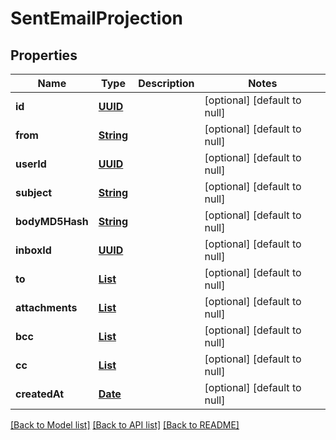 # SentEmailProjection
## Properties

Name | Type | Description | Notes
------------ | ------------- | ------------- | -------------
**id** | [**UUID**](UUID) |  | [optional] [default to null]
**from** | [**String**](string) |  | [optional] [default to null]
**userId** | [**UUID**](UUID) |  | [optional] [default to null]
**subject** | [**String**](string) |  | [optional] [default to null]
**bodyMD5Hash** | [**String**](string) |  | [optional] [default to null]
**inboxId** | [**UUID**](UUID) |  | [optional] [default to null]
**to** | [**List**](string) |  | [optional] [default to null]
**attachments** | [**List**](string) |  | [optional] [default to null]
**bcc** | [**List**](string) |  | [optional] [default to null]
**cc** | [**List**](string) |  | [optional] [default to null]
**createdAt** | [**Date**](DateTime) |  | [optional] [default to null]

[[Back to Model list]](../README#documentation-for-models) [[Back to API list]](../README#documentation-for-api-endpoints) [[Back to README]](../README)

